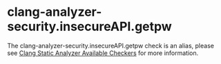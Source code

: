 clang-analyzer-security.insecureAPI.getpw
=========================================

The clang-analyzer-security.insecureAPI.getpw check is an alias, please
see
[Clang Static Analyzer Available Checkers](https://clang.llvm.org/docs/analyzer/checkers.html#security-insecureapi-getpw)
for more information.
